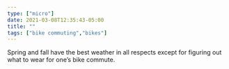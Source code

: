 ```yaml
---
type: ["micro"]
date: 2021-03-08T12:35:43-05:00
title: ""
tags: ["bike commuting","bikes"]
---
```

Spring and fall have the best weather in all respects except for figuring out what to wear for one’s bike commute.
